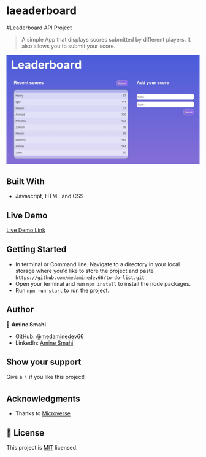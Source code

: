 # laeaderboard

#Leaderboard API Project

> A simple App that displays scores submitted by different players. It also allows you to submit your score.

![screenshot](./screenshot.JPG)

## Built With

- Javascript, HTML and CSS

## Live Demo

[Live Demo Link]()

## Getting Started

- In terminal or Command line. Navigate to a directory in your local storage where you'd like to store the project and paste ```https://github.com/medaminedev66/to-do-list.git```
- Open your terminal and run `npm install` to install the node packages.
- Run `npm run start` to run the project.

## Author

👤 **Amine Smahi**

- GitHub: [@medaminedev66](https://github.com/medaminedev66 )
- LinkedIn: [Amine Smahi](https://www.linkedin.com/in/mohammed-amine-smahi-1b8615187/)

## Show your support

Give a ⭐️ if you like this project!

## Acknowledgments

- Thanks to [Microverse]()

## 📝 License

This project is [MIT](./MIT.md) licensed.
